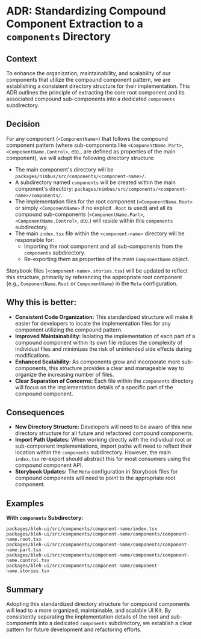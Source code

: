# ADR: Standardizing Compound Component Extraction to a `components` Directory

## Context

To enhance the organization, maintainability, and scalability of our components
that utilize the compound component pattern, we are establishing a consistent
directory structure for their implementation. This ADR outlines the principle of
extracting the core root component and its associated compound sub-components
into a dedicated `components` subdirectory.

## Decision

For any component (`<ComponentName>`) that follows the compound component
pattern (where sub-components like `<ComponentName.Part>`,
`<ComponentName.Control>`, etc., are defined as properties of the main
component), we will adopt the following directory structure:

- The main component's directory will be
  `packages/nimbus/src/components/<component-name>/`.
- A subdirectory named `components` will be created within the main component's
  directory: `packages/nimbus/src/components/<component-name>/components/`.
- The implementation files for the root component (`<ComponentName.Root>` or
  simply `<ComponentName>` if no explicit `.Root` is used) and all its compound
  sub-components (`<ComponentName.Part>`, `<ComponentName.Control>`, etc.) will
  reside within this `components` subdirectory.
- The main `index.tsx` file within the `<component-name>` directory will be
  responsible for:
  - Importing the root component and all sub-components from the `components`
    subdirectory.
  - Re-exporting them as properties of the main `ComponentName` object.

Storybook files (`<component-name>.stories.tsx`) will be updated to reflect this
structure, primarily by referencing the appropriate root component (e.g.,
`ComponentName.Root` or `ComponentName`) in the `Meta` configuration.

## Why this is better:

- **Consistent Code Organization:** This standardized structure will make it
  easier for developers to locate the implementation files for any component
  utilizing the compound pattern.
- **Improved Maintainability:** Isolating the implementation of each part of a
  compound component within its own file reduces the complexity of individual
  files and minimizes the risk of unintended side effects during modifications.
- **Enhanced Scalability:** As components grow and incorporate more
  sub-components, this structure provides a clear and manageable way to organize
  the increasing number of files.
- **Clear Separation of Concerns:** Each file within the `components` directory
  will focus on the implementation details of a specific part of the compound
  component.

## Consequences

- **New Directory Structure:** Developers will need to be aware of this new
  directory structure for all future and refactored compound components.
- **Import Path Updates:** When working directly with the individual root or
  sub-component implementations, import paths will need to reflect their
  location within the `components` subdirectory. However, the main `index.tsx`
  re-export should abstract this for most consumers using the compound component
  API.
- **Storybook Updates:** The `Meta` configuration in Storybook files for
  compound components will need to point to the appropriate root component.

## Examples

**With `components` Subdirectory:**

```
packages/bleh-ui/src/components/component-name/index.tsx
packages/bleh-ui/src/components/component-name/components/component-name.root.tsx
packages/bleh-ui/src/components/component-name/components/component-name.part.tsx
packages/bleh-ui/src/components/component-name/components/component-name.control.tsx
packages/bleh-ui/src/components/component-name/component-name.stories.tsx
```

## Summary

Adopting this standardized directory structure for compound components will lead
to a more organized, maintainable, and scalable UI Kit. By consistently
separating the implementation details of the root and sub-components into a
dedicated `components` subdirectory, we establish a clear pattern for future
development and refactoring efforts.
